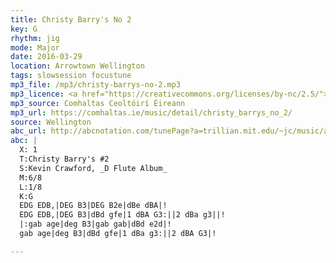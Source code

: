 ```yaml
---
title: Christy Barry's No 2
key: G
rhythm: jig
mode: Major
date: 2016-03-29
location: Arrowtown Wellington
tags: slowsession focustune
mp3_file: /mp3/christy-barrys-no-2.mp3
mp3_licence: <a href="https://creativecommons.org/licenses/by-nc/2.5/">CC-BY-NC-2.5</a>
mp3_source: Comhaltas Ceoltóirí Éireann
mp3_url: https://comhaltas.ie/music/detail/christy_barrys_no_2/
source: Wellington
abc_url: http://abcnotation.com/tunePage?a=trillian.mit.edu/~jc/music/abc/mirror/kirby98.fsnet.co.uk/ch/Christy_Barrys_2_3/0000
abc: |
  X: 1
  T:Christy Barry's #2
  S:Kevin Crawford, _D Flute Album_
  M:6/8
  L:1/8
  K:G
  EDG EDB,|DEG B3|DEG B2e|dBe dBA|!
  EDG EDB,|DEG B3|dBd gfe|1 dBA G3:||2 dBa g3||!
  |:gab age|deg B3|gab gab|dBd e2d|!
  gab age|deg B3|dBd gfe|1 dBa g3:||2 dBA G3|!

---
```

